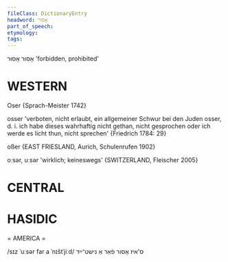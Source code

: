 ```yaml
---
fileClass: DictionaryEntry
headword: אָסור
part_of_speech: 
etymology: 
tags: 
---
```

אָסור
אָסוּר
'forbidden, prohibited'

WESTERN
========

Oser {Sprach-Meister 1742}

osser 'verboten, nicht erlaubt, ein allgemeiner Schwur bei den Juden osser, d. i. ich
habe dieses wahrhaftig nicht gethan, nicht gesprochen oder ich werde es licht thun, nicht sprechen' {Friedrich 1784: 29}

oßer {EAST FRIESLAND, Aurich, Schulenrufen 1902} 

oːsər, uːsər 'wirklich; keineswegs' {SWITZERLAND, Fleischer 2005}

CENTRAL
========

HASIDIC
=======
= AMERICA = 

/sɪz ˈuːsər far a ˈnɪštˈjiːd/ ס'איז אָסור פֿאַר אַ נישט־ייִד